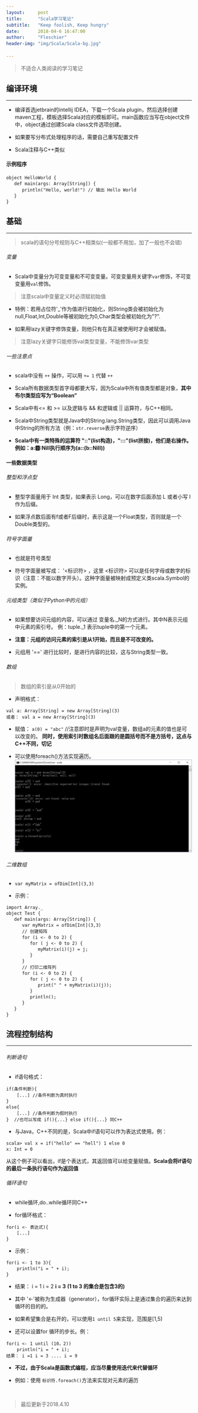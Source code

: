 ```yaml
---
layout:     post
title:      "Scala学习笔记"
subtitle:   "Keep foolish, Keep hungry"
date:       2018-04-6 16:47:00
author:     "Fleschier"
header-img: "img/Scala/Scala-bg.jpg"

---
```


>不适合人类阅读的学习笔记

## 编译环境
---
- 编译首选jetbrain的intellij IDEA，下载一个Scala plugin，然后选择创建maven工程，模板选择Scala对应的模板即可。main函数应当写在object文件中，object通过创建Scala class文件选项创建。

- 如果要写分布式处理程序的话，需要自己重写配置文件

- Scala注释与C++类似

#### 示例程序
```
object HelloWorld {
   def main(args: Array[String]) {
      println("Hello, world!") // 输出 Hello World
   }
}
```

## 基础
---

> scala的语句分号规则与C++相类似(一般都不用加，加了一般也不会错)

###### 变量

- Scala中变量分为可变变量和不可变变量。可变变量用关键字`var`修饰，不可变变量用`val`修饰。
> 注意scala中变量定义时必须赋初始值

- 特例：若用占位符'_'作为值进行初始化，则String类会被初始化为null,Float,Int,Double等被初始化为0,Char类型会被初始化为"?".

- 如果用lazy关键字修饰变量，则他只有在真正被使用时才会被赋值。
> 注意lazy关键字只能修饰val类型变量，不能修饰var类型


###### 一些注意点

- scala中没有 `++` 操作，可以用 `+= 1` 代替 `++`

- Scala所有数据类型首字母都要大写，因为Scala中所有值类型都是对象，**其中布尔类型应写为“Boolean”**

- Scala中有<= 和 >= 以及逻辑与 && 和逻辑或 || 运算符，与C++相同。

- Scala中String类型就是Java中的String.lang.String类型，因此可以调用Java中String的所有方法（例：`str.reverse`表示字符逆序）

- **Scala中有一类特殊的运算符 "::"(list构造)，":::"(list拼接)，他们是右操作。例如：a::b::Nill执行顺序为(a::(b::Nill))**

#### 一些数据类型

###### 整型和浮点型
 - 整型字面量用于 Int 类型，如果表示 Long，可以在数字后面添加 L 或者小写 l 作为后缀。

- 如果浮点数后面有f或者F后缀时，表示这是一个Float类型，否则就是一个Double类型的。

###### 符号字面量

- 也就是符号类型

- 符号字面量被写成： '<标识符> ，这里 <标识符> 可以是任何字母或数字的标识（注意：不能以数字开头）。这种字面量被映射成预定义类scala.Symbol的实例。


###### 元组类型（类似于Python中的元组）

- 如果想要访问元组的内容，可以通过 变量名._N的方式进行。其中N表示元组中元素的索引号。 例：tuple._1 表示tuple中的第一个元素。

- **注意：元组的访问元素的索引是从1开始，而且是不可改变的。**

- 元组用 '==' 进行比较时，是进行内容的比较，这与String类型一致。

###### 数组

> 数组的索引是从0开始的

- 声明格式：
```
val a: Array[String] = new Array[String](3)
或者： val a = new Array[String](3)
```
- 赋值： `a(0) = "abc"`  //注意即时是声明为val变量，数组a的元素的值也是可以改变的。 **同时，使用索引时数组名后面跟的是圆括号而不是方括号，这点与C++不同，切记**

- 可以使用foreach()方法实现遍历。
![](/img/Scala/Scala-test.jpg)

###### 二维数组

- `var myMatrix = ofDim[Int](3,3)`

- 示例：
```
import Array._
object Test {
   def main(args: Array[String]) {
      var myMatrix = ofDim[Int](3,3)
      // 创建矩阵
      for (i <- 0 to 2) {
         for ( j <- 0 to 2) {
            myMatrix(i)(j) = j;
         }
      } 
      // 打印二维阵列
      for (i <- 0 to 2) {
         for ( j <- 0 to 2) {
            print(" " + myMatrix(i)(j));
         }
         println();
      } 
   }
}
```

## 流程控制结构
---
###### 判断语句

- if语句格式：
```
if(条件判断){
	[...] //条件判断为真时执行
}
else{
	[...] //条件判断为假时执行
}  //也可以写成 if(){...} else if(){...} 同C++
```

- 与Java，C++不同的是，Scala中if语句可以作为表达式使用。例：
```
scala> val x = if("hello" == "hell") 1 else 0
x: Int = 0
```
从这个例子可以看出，if是个表达式，其返回值可以给变量赋值。**Scala会将if语句的最后一条执行语句作为返回值**

###### 循环语句

- while循环,do..while循环同C++

- for循环格式：
```
for(i <- 表达式){
	[...]
}
```

- 示例：
```
for(i <- 1 to 3){
	println("i = " + i);
}
```
- 结果： i = 1  i = 2  **i = 3** **(1 to 3 的集合是包含3的)**

- 其中 '<-'被称为生成器（generator），for循环实际上是通过集合的遍历来达到循环的目的的。

- 如果希望集合是右开的，可以使用`1 until 5`来实现，范围是[1,5)

- 还可以设置for 循环的步长。例：
```
for(i <- 1 until (10，2)) 
	println("i = " + i);
结果： i =1 i = 3 .... i = 9
```

- **不过，由于Scala是函数式编程，应当尽量使用迭代来代替循环**

- 例如：使用 `标识符.foreach()`方法来实现对元素的遍历

<br>

>最后更新于2018.4.10